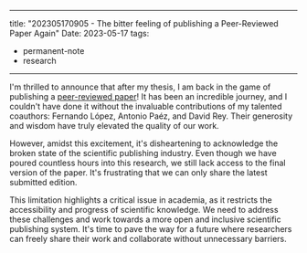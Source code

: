 
---
title:  "202305170905 - The bitter feeling of publishing a Peer-Reviewed Paper Again"
Date: 2023-05-17
tags: 
- permanent-note 
- research
---

I'm thrilled to announce that after my thesis, I am back in the game of publishing a [peer-reviewed paper](https://journals.sagepub.com/doi/10.1177/23998083231166952)! It has been an incredible journey, and I couldn't have done it without the invaluable contributions of my talented coauthors: Fernando López, Antonio Paéz, and David Rey. Their generosity and wisdom have truly elevated the quality of our work.

However, amidst this excitement, it's disheartening to acknowledge the broken state of the scientific publishing industry. Even though we have poured countless hours into this research, we still lack access to the final version of the paper. It's frustrating that we can only share the latest submitted edition.

This limitation highlights a critical issue in academia, as it restricts the accessibility and progress of scientific knowledge. We need to address these challenges and work towards a more open and inclusive scientific publishing system. It's time to pave the way for a future where researchers can freely share their work and collaborate without unnecessary barriers.






